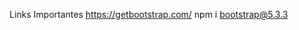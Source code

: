 Links Importantes
https://getbootstrap.com/
npm i bootstrap@5.3.3 <!-- comando para instaalr bootstrap -->